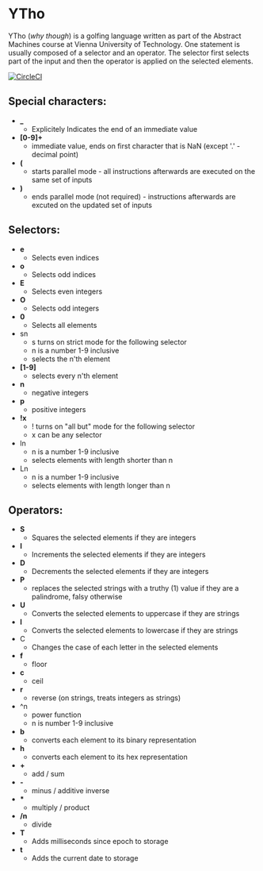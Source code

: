 # YTho
YTho (*why though*) is a golfing language written as part of the Abstract Machines course at Vienna University of Technology. One statement is usually composed of a selector and an operator. The selector first selects part of the input and then the operator is applied on the selected elements.

[![CircleCI](https://circleci.com/gh/pa-pi/why/tree/master.svg?style=svg)](https://circleci.com/gh/pa-pi/why/tree/master)

## Special characters:
* **_**
  * Explicitely Indicates the end of an immediate value
* **[0-9]\+**
  * immediate value, ends on first character that is NaN (except '.' - decimal point)
* **(**
  * starts parallel mode - all instructions afterwards are executed on the same set of inputs
* **)**
  * ends parallel mode (not required) - instructions afterwards are excuted on the updated set of inputs
  
## Selectors:
* **e**
  * Selects even indices
* **o**
  * Selects odd indices
* **E**
  * Selects even integers
* **O**
  * Selects odd integers
* **0**
  * Selects all elements
* sn
  * s turns on strict mode for the following selector
  * n is a number 1-9 inclusive
  * selects the n'th element
* **[1-9]**
  * selects every n'th element
* **n**
  * negative integers
* **p**
  * positive integers
* **!x**
  * ! turns on "all but" mode for the following selector
  * x can be any selector
* ln
  * n is a number 1-9 inclusive
  * selects elements with length shorter than n
* Ln
  * n is a number 1-9 inclusive
  * selects elements with length longer than n
  
## Operators:
* **S**
  * Squares the selected elements if they are integers
* **I**
  * Increments the selected elements if they are integers
* **D**
  * Decrements the selected elements if they are integers
* **P**
  * replaces the selected strings with a truthy (1) value if they are a palindrome, falsy otherwise
* **U**
  * Converts the selected elements to uppercase if they are strings
* **l**
  * Converts the selected elements to lowercase if they are strings
* C
  * Changes the case of each letter in the selected elements
* **f**
  * floor
* **c**
  * ceil
* **r**
  * reverse (on strings, treats integers as strings)
* ^n
  * power function
  * n is number 1-9 inclusive
* **b**
  * converts each element to its binary representation
* **h**
  * converts each element to its hex representation
* **\+**
  * add / sum
* **\-**
  * minus / additive inverse 
* **\***
  * multiply / product
* **/n**
  * divide
* **T**
  * Adds milliseconds since epoch to storage
* **t**
  * Adds the current date to storage